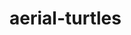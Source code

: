<!-- generated by markdown-notes-tree -->

# aerial-turtles

<!-- optional markdown-notes-tree directory description starts here -->

<!-- optional markdown-notes-tree directory description ends here -->


